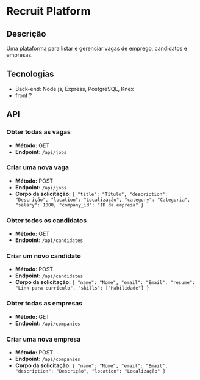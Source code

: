 # Recruit Platform

## Descrição

Uma plataforma para listar e gerenciar vagas de emprego, candidatos e empresas.

## Tecnologias

- Back-end: Node.js, Express, PostgreSQL, Knex
- front ?

## API

### Obter todas as vagas

- **Método:** GET
- **Endpoint:** `/api/jobs`

### Criar uma nova vaga

- **Método:** POST
- **Endpoint:** `/api/jobs`
- **Corpo da solicitação:** `{ "title": "Título", "description": "Descrição", "location": "Localização", "category": "Categoria", "salary": 1000, "company_id": "ID da empresa" }`

### Obter todos os candidatos

- **Método:** GET
- **Endpoint:** `/api/candidates`

### Criar um novo candidato

- **Método:** POST
- **Endpoint:** `/api/candidates`
- **Corpo da solicitação:** `{ "name": "Nome", "email": "Email", "resume": "Link para currículo", "skills": ["Habilidade"] }`

### Obter todas as empresas

- **Método:** GET
- **Endpoint:** `/api/companies`

### Criar uma nova empresa

- **Método:** POST
- **Endpoint:** `/api/companies`
- **Corpo da solicitação:** `{ "name": "Nome", "email": "Email", "description": "Descrição", "location": "Localização" }`







